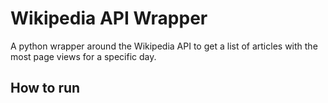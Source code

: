 # Wikipedia API Wrapper

A python wrapper around the Wikipedia API to get a list of articles with the most page views for a specific day.

## How to run

